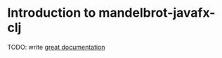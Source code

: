 # Introduction to mandelbrot-javafx-clj

TODO: write [great documentation](http://jacobian.org/writing/what-to-write/)
